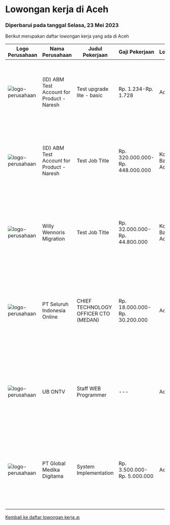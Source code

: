 
  # Lowongan kerja di Aceh

  ### Diperbarui pada tanggal Selasa, 23 Mei 2023

  Berikut merupakan daftar lowongan kerja yang ada di Aceh

  |Logo Perusahaan | Nama Perusahaan | Judul Pekerjaan | Gaji Pekerjaan | Lokasi | Deskripsi | Tanggal diunggah | Pranala |
  | -------------- | --------------- | --------------- | --------- | --------- | -------------- | ------- | ----------- |
  |![logo-perusahaan](https://image-service-cdn.seek.com.au/99c968945b4959c66d80680160bfeeb29dc5bac8/ee4dce1061f3f616224767ad58cb2fc751b8d2dc)|(ID) ABM Test Account for Product - Naresh|Test upgrade lite - basic|Rp. 1.234-Rp. 1.728|Aceh|Job descriptionA great job ad talks about clear responsibilities, requirements and rewards. Learn how to write about these here or refer to...|Rabu, 17 Mei 2023|https://www.jobstreet.co.id/id/job/test-upgrade-lite-basic-4338410?token=0~cb0a7c7a-bcca-49d3-b21e-c057f3eb598d&sectionRank=1&jobId=jobstreet-id-job-4338410|
|![logo-perusahaan](https://image-service-cdn.seek.com.au/99c968945b4959c66d80680160bfeeb29dc5bac8/ee4dce1061f3f616224767ad58cb2fc751b8d2dc)|(ID) ABM Test Account for Product - Naresh|Test Job Title|Rp. 320.000.000-Rp. 448.000.000|Kota Banda Aceh|A great job ad talks about clear responsibilities, requirements and rewards. Learn how to write about these here or refer to some samples.A great job...|Rabu, 10 Mei 2023|https://www.jobstreet.co.id/id/job/test-job-title-4328444?token=0~cb0a7c7a-bcca-49d3-b21e-c057f3eb598d&sectionRank=2&jobId=jobstreet-id-job-4328444|
|![logo-perusahaan](https://image-service-cdn.seek.com.au/4282fe774bbf909c629c9ae14d53d0bdf5bafb28/ee4dce1061f3f616224767ad58cb2fc751b8d2dc)|Willy Wennoris Migration|Test Job Title|Rp. 32.000.000-Rp. 44.800.000|Kota Banda Aceh|A great job ad talks about clear responsibilities, requirements and rewards. Learn how to write about these here or refer to some samples.A great job...|Rabu, 10 Mei 2023|https://www.jobstreet.co.id/id/job/test-job-title-4328445?token=0~cb0a7c7a-bcca-49d3-b21e-c057f3eb598d&sectionRank=3&jobId=jobstreet-id-job-4328445|
|![logo-perusahaan](https://image-service-cdn.seek.com.au/c768f0670f8f8212da7de609b6af9d0b2e5134cc/ee4dce1061f3f616224767ad58cb2fc751b8d2dc)|PT Seluruh Indonesia Online|CHIEF TECHNOLOGY OFFICER CTO (MEDAN)|Rp. 18.000.000-Rp. 30.200.000|Aceh|Memiliki pengalaman leadership sebagai Manager sebelumnya.Back End Engineer1. Memiliki pengalaman dalam membangun RESTful APIs2. Menguasai bahasa...|Selasa, 02 Mei 2023|https://www.jobstreet.co.id/id/job/chief-technology-officer-cto-medan-4315001?token=0~cb0a7c7a-bcca-49d3-b21e-c057f3eb598d&sectionRank=4&jobId=jobstreet-id-job-4315001|
|![logo-perusahaan](https://i.ibb.co/sqvTCh9/112815900-stock-vector-no-image-available-icon-flat-vector.webp)|UB ONTV|Staff WEB Programmer|---|Aceh|Kualifikasi: Lulusan minimal D3/S1 Mampu/cepat menguasai software terbaru bidang penyiaran Sudah pernah menggunakan software umum seperti OBS, Vimix,...|Kamis, 04 Mei 2023|https://www.jobstreet.co.id/id/job/staff-web-programmer-4319320?token=0~cb0a7c7a-bcca-49d3-b21e-c057f3eb598d&sectionRank=5&jobId=jobstreet-id-job-4319320|
|![logo-perusahaan](https://image-service-cdn.seek.com.au/4b282eaf2c65d61f8532d8ff00b352f8e7d77e7d/ee4dce1061f3f616224767ad58cb2fc751b8d2dc)|PT Global Medika Digitama|System Implementation|Rp. 3.500.000-Rp. 5.000.000|Aceh|Syarat Kualifikasi Memiliki kemampuan komunikasi interpersonal yang baik Mampu bekerja secara multitasking &amp; manajemen waktu yang efisien Mampu...|Rabu, 26 April 2023|https://www.jobstreet.co.id/id/job/system-implementation-4307668?token=0~cb0a7c7a-bcca-49d3-b21e-c057f3eb598d&sectionRank=6&jobId=jobstreet-id-job-4307668|


  [Kembali ke daftar lowongan kerja 🔙](../README.md#daftar-lowongan-kerja)
  